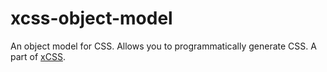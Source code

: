 # xcss-object-model

An object model for CSS. Allows you to programmatically generate CSS. A part of
[xCSS][].

[xCSS]: https://github.com/andreypopp/xcss
